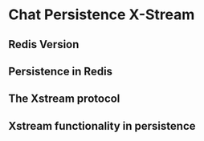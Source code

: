 # Chat Persistence X-Stream

## Redis Version

## Persistence in Redis

## The Xstream protocol

## Xstream functionality in persistence

